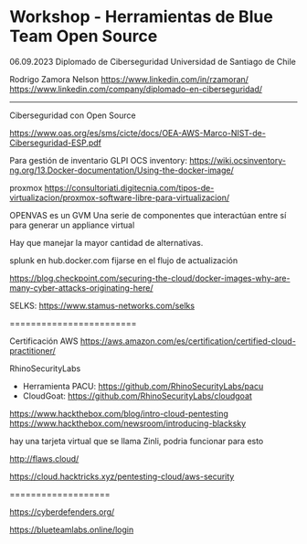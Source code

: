 # Workshop - Herramientas de Blue Team Open Source

06.09.2023
Diplomado de Ciberseguridad
Universidad de Santiago de Chile

Rodrigo Zamora Nelson
https://www.linkedin.com/in/rzamoran/
https://www.linkedin.com/company/diplomado-en-ciberseguridad/

-----

Ciberseguridad con Open Source

https://www.oas.org/es/sms/cicte/docs/OEA-AWS-Marco-NIST-de-Ciberseguridad-ESP.pdf

Para gestión de inventario
GLPI
OCS inventory: https://wiki.ocsinventory-ng.org/13.Docker-documentation/Using-the-docker-image/

proxmox
https://consultoriati.digitecnia.com/tipos-de-virtualizacion/proxmox-software-libre-para-virtualizacion/

OPENVAS es un GVM
Una serie de componentes que interactúan entre sí para generar un appliance virtual

Hay que manejar la mayor cantidad de alternativas.



splunk en hub.docker.com
fijarse en el flujo de actualización


https://blog.checkpoint.com/securing-the-cloud/docker-images-why-are-many-cyber-attacks-originating-here/



SELKS: https://www.stamus-networks.com/selks



========================

Certificación AWS
https://aws.amazon.com/es/certification/certified-cloud-practitioner/


RhinoSecurityLabs
 - Herramienta PACU: https://github.com/RhinoSecurityLabs/pacu
 - CloudGoat: https://github.com/RhinoSecurityLabs/cloudgoat


https://www.hackthebox.com/blog/intro-cloud-pentesting
https://www.hackthebox.com/newsroom/introducing-blacksky



hay una tarjeta virtual que se llama Zinli, podria funcionar para esto


http://flaws.cloud/


https://cloud.hacktricks.xyz/pentesting-cloud/aws-security

===================



https://cyberdefenders.org/

https://blueteamlabs.online/login


